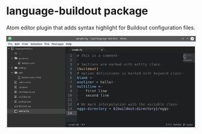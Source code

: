 # language-buildout package

Atom editor plugin that adds syntax highlight for Buildout configuration files.

![A screenshot of your package](./screenshot.png?raw=true)
